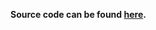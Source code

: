 **Source code can be found [here](../../CG_protein_parameterization/analysis_folding_stability.pl).**

